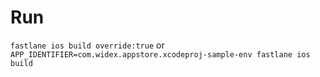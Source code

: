 # Run

`fastlane ios build override:true`
or
`APP_IDENTIFIER=com.widex.appstore.xcodeproj-sample-env fastlane ios build`
